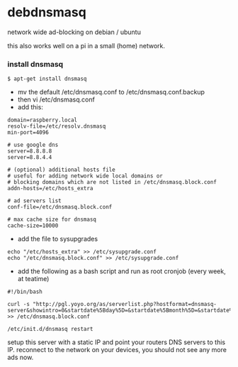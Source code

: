 # debdnsmasq
network wide ad-blocking on debian / ubuntu 

this also works well on a pi in a small (home) network.

### install dnsmasq

```
$ apt-get install dnsmasq

```

* mv the default /etc/dnsmasq.conf to /etc/dnsmasq.conf.backup
* then vi /etc/dnsmasq.conf 
* add this: 

```
domain=raspberry.local
resolv-file=/etc/resolv.dnsmasq
min-port=4096

# use google dns
server=8.8.8.8
server=8.8.4.4

# (optional) additional hosts file
# useful for adding network wide local domains or 
# blocking domains which are not listed in /etc/dnsmasq.block.conf
addn-hosts=/etc/hosts_extra

# ad servers list
conf-file=/etc/dnsmasq.block.conf

# max cache size for dnsmasq
cache-size=10000

```

* add the file to sysupgrades

```
echo "/etc/hosts_extra" >> /etc/sysupgrade.conf
echo "/etc/dnsmasq.block.conf" >> /etc/sysupgrade.conf

```

* add the following as a bash script and run as root cronjob (every week, at teatime)

```
#!/bin/bash

curl -s "http://pgl.yoyo.org/as/serverlist.php?hostformat=dnsmasq-server&showintro=0&startdate%5Bday%5D=&startdate%5Bmonth%5D=&startdate%5Byear%5D=&mimetype=plaintext" >> /etc/dnsmasq.block.conf

/etc/init.d/dnsmasq restart

```

setup this server with a static IP and point your routers DNS servers to this IP.
reconnect to the network on your devices, you should not see any more ads now. 
